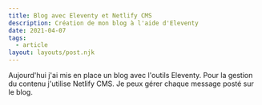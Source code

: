 ```yaml
---
title: Blog avec Eleventy et Netlify CMS
description: Création de mon blog à l'aide d'Eleventy
date: 2021-04-07
tags:
  - article
layout: layouts/post.njk
---
```

Aujourd'hui j'ai mis en place un blog avec l'outils Eleventy. Pour la gestion du contenu j'utilise Netlify CMS. Je peux gérer chaque message posté sur le blog.
